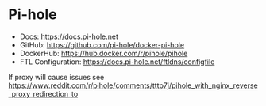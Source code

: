 # Pi-hole

- Docs: <https://docs.pi-hole.net>
- GitHub: <https://github.com/pi-hole/docker-pi-hole>
- DockerHub: <https://hub.docker.com/r/pihole/pihole>
- FTL Configuration: <https://docs.pi-hole.net/ftldns/configfile>

If proxy will cause issues see <https://www.reddit.com/r/pihole/comments/tttp7j/pihole_with_nginx_reverse_proxy_redirection_to>
